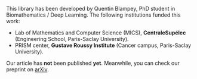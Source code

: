 This library has been developed by Quentin Blampey, PhD student in Biomathematics / Deep Learning. The following institutions funded this work:

- Lab of Mathematics and Computer Science (MICS), **CentraleSupélec** (Engineering School, Paris-Saclay University).
- PRISM center, **Gustave Roussy Institute** (Cancer campus, Paris-Saclay University).

Our article has **not** been published **yet**. Meanwhile, you can check our preprint on [arXiv](https://arxiv.org/abs/2208.05745).
